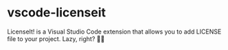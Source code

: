 # vscode-licenseit
LicenseIt! is a Visual Studio Code extension that allows you to add LICENSE file to your project. Lazy, right? 💪🧠
